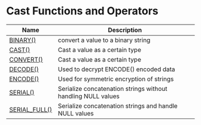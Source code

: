 # **Cast Functions and Operators**

| Name | Description|
|---|-----|
| [BINARY()](binary.md) | convert a value to a binary string |
| [CAST()](cast.md) | Cast a value as a certain type |
| [CONVERT()](convert.md) | Cast a value as a certain type |
| [DECODE()](decode.md) | Used to decrypt ENCODE() encoded data |
| [ENCODE()](encode.md) | Used for symmetric encryption of strings |
| [SERIAL()](serial.md) | Serialize concatenation strings without handling NULL values |
| [SERIAL_FULL()](serial_full.md) | Serialize concatenation strings and handle NULL values |

